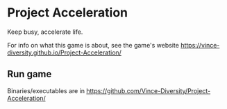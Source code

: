 # Project Acceleration
Keep busy, accelerate life.

For info on what this game is about, see the game's website https://vince-diversity.github.io/Project-Acceleration/

## Run game
Binaries/executables are in https://github.com/Vince-Diversity/Project-Acceleration/
